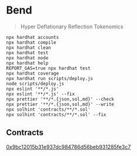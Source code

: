 # Bend

> Hyper Deflationary Reflection Tokenomics

```shell
npx hardhat accounts
npx hardhat compile
npx hardhat clean
npx hardhat test
npx hardhat node
npx hardhat help
REPORT_GAS=true npx hardhat test
npx hardhat coverage
npx hardhat run scripts/deploy.js
node scripts/deploy.js
npx eslint '**/*.js'
npx eslint '**/*.js' --fix
npx prettier '**/*.{json,sol,md}' --check
npx prettier '**/*.{json,sol,md}' --write
npx solhint 'contracts/**/*.sol'
npx solhint 'contracts/**/*.sol' --fix
```

## Contracts

[0x9bc12015b31e937dc984786d56beb931285fe3c7](https://snowtrace.io/token/0x9bc12015b31e937dc984786d56beb931285fe3c7)
